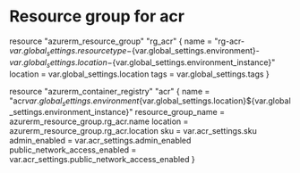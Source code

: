 # Resource group for acr
resource "azurerm_resource_group" "rg_acr" {
  name     = "rg-acr-${var.global_settings.resourcetype}-${var.global_settings.environment}-${var.global_settings.location}-${var.global_settings.environment_instance}"
  location = var.global_settings.location
  tags     = var.global_settings.tags
}

resource "azurerm_container_registry" "acr" {
  name                          = "acr${var.global_settings.environment}${var.global_settings.location}${var.global_settings.environment_instance}"
  resource_group_name           = azurerm_resource_group.rg_acr.name
  location                      = azurerm_resource_group.rg_acr.location
  sku                           = var.acr_settings.sku
  admin_enabled                 = var.acr_settings.admin_enabled
  public_network_access_enabled = var.acr_settings.public_network_access_enabled
}
